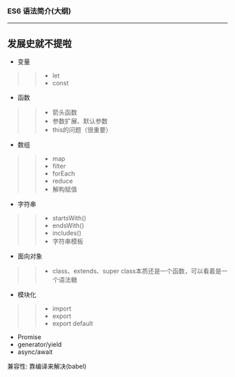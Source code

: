 ### ES6 语法简介(大纲)
---
发展史就不提啦
---
- 变量
>> - let 
>> - const
- 函数
>> - 箭头函数
>> - 参数扩展、默认参数
>> - this的问题（很重要）
- 数组
>> - map
>> - filter
>> - forEach
>> - reduce
>> - 解构赋值
- 字符串
>> - startsWith()
>> - endsWith()
>> - includes()
>> - 字符串模板
- 面向对象
>> - class、extends、super
class本质还是一个函数，可以看着是一个语法糖
- 模块化
>> - import
>> - export
>> - export default
- Promise
- generator/yield
- async/await

兼容性: 靠编译来解决(babel)



